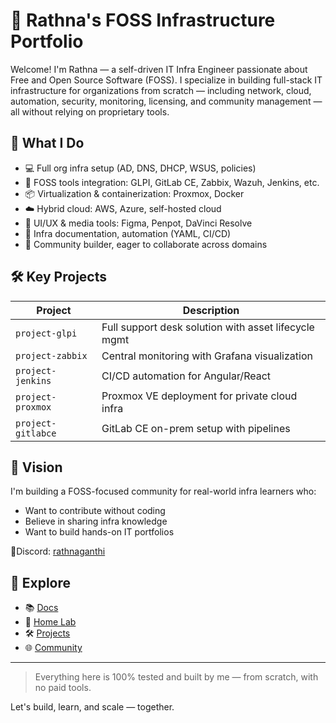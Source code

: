# 🌟 Rathna's FOSS Infrastructure Portfolio

Welcome! I'm Rathna — a self-driven IT Infra Engineer passionate about Free and Open Source Software (FOSS). I specialize in building full-stack IT infrastructure for organizations from scratch — including network, cloud, automation, security, monitoring, licensing, and community management — all without relying on proprietary tools.

## 🚀 What I Do

- 💻 Full org infra setup (AD, DNS, DHCP, WSUS, policies)
- 🧩 FOSS tools integration: GLPI, GitLab CE, Zabbix, Wazuh, Jenkins, etc.
- 📦 Virtualization & containerization: Proxmox, Docker
- ☁️ Hybrid cloud: AWS, Azure, self-hosted cloud
- 🎨 UI/UX & media tools: Figma, Penpot, DaVinci Resolve
- 🧠 Infra documentation, automation (YAML, CI/CD)
- 🤝 Community builder, eager to collaborate across domains

## 🛠️ Key Projects

| Project        | Description |
|----------------|-------------|
| `project-glpi` | Full support desk solution with asset lifecycle mgmt |
| `project-zabbix` | Central monitoring with Grafana visualization |
| `project-jenkins` | CI/CD automation for Angular/React |
| `project-proxmox` | Proxmox VE deployment for private cloud infra |
| `project-gitlabce` | GitLab CE on-prem setup with pipelines |

## 🎯 Vision

I'm building a FOSS-focused community for real-world infra learners who:
- Want to contribute without coding
- Believe in sharing infra knowledge
- Want to build hands-on IT portfolios

📍Discord: [rathnaganthi](https://discordapp.com/users/rathnaganthi)

## 🔗 Explore

- 📚 [Docs](./docs/)
- 🧪 [Home Lab](./home-lab/)
- 🛠️ [Projects](./projects/)
- 🌐 [Community](./community/)

---

> Everything here is 100% tested and built by me — from scratch, with no paid tools.

Let's build, learn, and scale — together.
